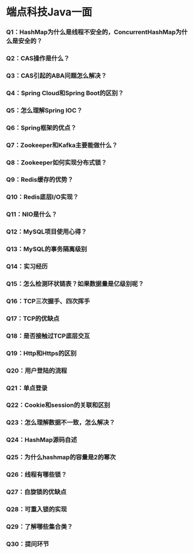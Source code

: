 # 端点科技Java一面

### Q1：HashMap为什么是线程不安全的，ConcurrentHashMap为什么是安全的？



### Q2：CAS操作是什么？



### Q3：CAS引起的ABA问题怎么解决？



### Q4：Spring Cloud和Spring Boot的区别？



### Q5：怎么理解Spring IOC？



### Q6：Spring框架的优点？



### Q7：Zookeeper和Kafka主要能做什么？



### Q8：Zookeeper如何实现分布式锁？



### Q9：Redis缓存的优势？



### Q10：Redis底层I/O实现？



### Q11：NIO是什么？



### Q12：MySQL项目使用心得？



### Q13：MySQL的事务隔离级别



### Q14：实习经历



### Q15：怎么检测环状链表？如果数据量是亿级别呢？



### Q16：TCP三次握手、四次挥手



### Q17：TCP的优缺点



### Q18：是否接触过TCP底层交互



### Q19：Http和Https的区别



### Q20：用户登陆的流程



### Q21：单点登录



### Q22：Cookie和session的关联和区别



### Q23：怎么理解数据不一致，怎么解决？



### Q24：HashMap源码自述



### Q25：为什么hashmap的容量是2的幂次



### Q26：线程有哪些锁？



### Q27：自旋锁的优缺点



### Q28：可重入锁的实现



### Q29：了解哪些集合类？



### Q30：提问环节